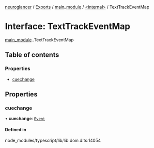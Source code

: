[neuroglancer](../README.md) / [Exports](../modules.md) / [main\_module](../modules/main_module.md) / [<internal\>](../modules/main_module._internal_.md) / TextTrackEventMap

# Interface: TextTrackEventMap

[main_module](../modules/main_module.md).[<internal>](../modules/main_module._internal_.md).TextTrackEventMap

## Table of contents

### Properties

- [cuechange](main_module._internal_.TextTrackEventMap.md#cuechange)

## Properties

### cuechange

• **cuechange**: [`Event`](../modules/main_module._internal_.md#event)

#### Defined in

node_modules/typescript/lib/lib.dom.d.ts:14054
